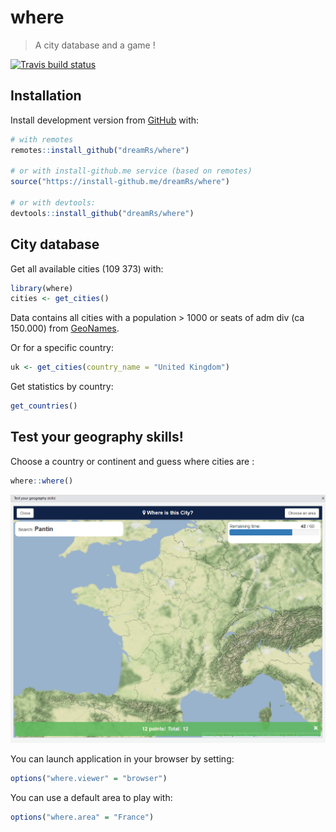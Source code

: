 # where

> A city database and a game !

[![Travis build status](https://travis-ci.org/dreamRs/where.svg?branch=master)](https://travis-ci.org/dreamRs/where)


## Installation

Install development version from [GitHub](https://github.com/) with:

``` r
# with remotes
remotes::install_github("dreamRs/where")

# or with install-github.me service (based on remotes)
source("https://install-github.me/dreamRs/where")

# or with devtools:
devtools::install_github("dreamRs/where")
```


## City database

Get all available cities (109 373) with:

``` r
library(where)
cities <- get_cities()
```

Data contains all cities with a population > 1000 or seats of adm div (ca 150.000) from [GeoNames](http://www.geonames.org/export/).


Or for a specific country:

```r
uk <- get_cities(country_name = "United Kingdom")
```


Get statistics by country:

```r
get_countries()
```


## Test your geography skills!

Choose a country or continent and guess where cities are :

``` r
where::where()
```

![](img/where.png)


You can launch application in your browser by setting:

```r
options("where.viewer" = "browser")
```

You can use a default area to play with:

```r
options("where.area" = "France")
```


